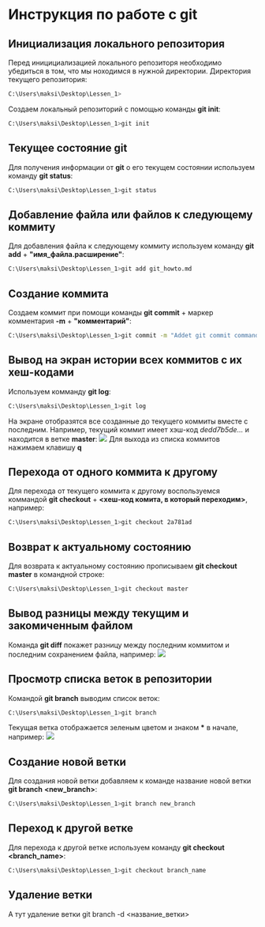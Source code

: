 # Инструкция по работе с git

## Инициализация локального репозитория
Перед иницициализацией локального репозиторя необходимо убедиться в том, что мы ноходимся в нужной директории. Директория текущего репозитория:
```sh
C:\Users\maksi\Desktop\Lessen_1>
``` 
Создаем локальный репозиторий с помощью команды **git init**:
```sh
C:\Users\maksi\Desktop\Lessen_1>git init
``` 
## Текущее состояние git
Для получения информации от **git** о его текущем состоянии используем команду **git status**:
```sh
C:\Users\maksi\Desktop\Lessen_1>git status
```
## Добавление файла или файлов к следующему коммиту
Для добавления файла к следующему коммиту используем команду **git add** + __"имя_файла.расширение"__:
```sh
C:\Users\maksi\Desktop\Lessen_1>git add git_howto.md
```
## Создание коммита
Создаем коммит при помощи команды **git commit** + маркер комментария **-m** + __"комментарий"__:
```sh
C:\Users\maksi\Desktop\Lessen_1>git commit -m "Addet git commit command"
```
## Вывод на экран истории всех коммитов с их хеш-кодами
Используем комманду **git log**:
```sh
C:\Users\maksi\Desktop\Lessen_1>git log
```
На экране отобразятся все созданные до текущего коммиты вместе с последним. Например, текущий коммит имеет хэш-код *dedd7b5de...* и находится в ветке **master**:
![](git_log.jpg)
Для выхода из списка коммитов нажимаем клавишу **q**
## Перехода от одного коммита к другому
Для перехода от текущего коммита к другому воспользуемся коммандой **git checkout** + __<хеш-код комита, в который переходим>__, например:
```sh
C:\Users\maksi\Desktop\Lessen_1>git checkout 2a781ad
```
## Возврат к актуальному состоянию
Для возврата к актуальному состоянию прописываем **git checkout master** в командной строке:
```sh
C:\Users\maksi\Desktop\Lessen_1>git checkout master
```
## Вывод разницы между текущим и закомиченным файлом
Команда **git diff** покажет разницу между последним коммитом и последним сохранением файла, например:
![](git_diff.jpg)


## Просмотр списка веток в репозитории
Командой **git branch** выводим список веток:
```sh
C:\Users\maksi\Desktop\Lessen_1>git branch
```
Текущая ветка отображается зеленым цветом и знаком __*__ в начале, например:
![](git_branch.jpg)

## Создание новой ветки
Для создания новой ветки добавляем к команде название новой ветки **git branch** __<new_branch>__:
```sh
C:\Users\maksi\Desktop\Lessen_1>git branch new_branch
```

## Переход к другой ветке
Для перехода к другой ветке используем команду **git checkout** __<branch_name>__:
```sh
C:\Users\maksi\Desktop\Lessen_1>git checkout branch_name
```

## Удаление ветки
А тут удаление ветки git branch -d <название_ветки>